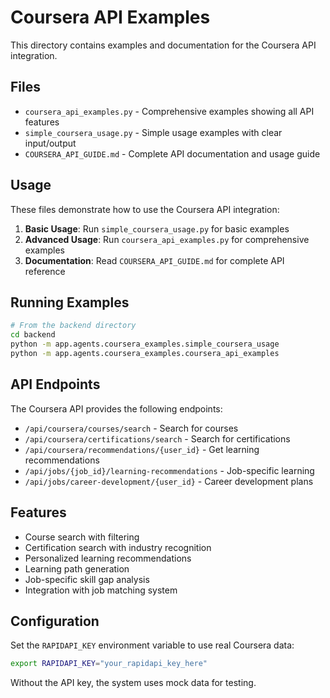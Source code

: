 # Coursera API Examples

This directory contains examples and documentation for the Coursera API integration.

## Files

- `coursera_api_examples.py` - Comprehensive examples showing all API features
- `simple_coursera_usage.py` - Simple usage examples with clear input/output
- `COURSERA_API_GUIDE.md` - Complete API documentation and usage guide

## Usage

These files demonstrate how to use the Coursera API integration:

1. **Basic Usage**: Run `simple_coursera_usage.py` for basic examples
2. **Advanced Usage**: Run `coursera_api_examples.py` for comprehensive examples
3. **Documentation**: Read `COURSERA_API_GUIDE.md` for complete API reference

## Running Examples

```bash
# From the backend directory
cd backend
python -m app.agents.coursera_examples.simple_coursera_usage
python -m app.agents.coursera_examples.coursera_api_examples
```

## API Endpoints

The Coursera API provides the following endpoints:

- `/api/coursera/courses/search` - Search for courses
- `/api/coursera/certifications/search` - Search for certifications
- `/api/coursera/recommendations/{user_id}` - Get learning recommendations
- `/api/jobs/{job_id}/learning-recommendations` - Job-specific learning
- `/api/jobs/career-development/{user_id}` - Career development plans

## Features

- Course search with filtering
- Certification search with industry recognition
- Personalized learning recommendations
- Learning path generation
- Job-specific skill gap analysis
- Integration with job matching system

## Configuration

Set the `RAPIDAPI_KEY` environment variable to use real Coursera data:
```bash
export RAPIDAPI_KEY="your_rapidapi_key_here"
```

Without the API key, the system uses mock data for testing.

